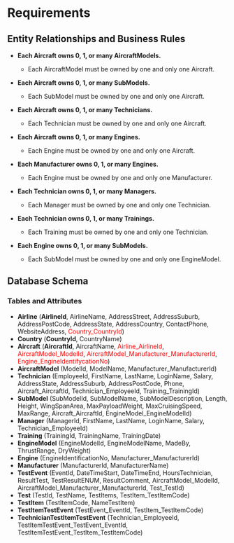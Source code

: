 # **Requirements**

## Entity Relationships and Business Rules

- **Each Aircraft owns 0, 1, or many AircraftModels.**
  - Each AircraftModel must be owned by one and only one Aircraft.

- **Each Aircraft owns 0, 1, or many SubModels.**
  - Each SubModel must be owned by one and only one Aircraft.

- **Each Aircraft owns 0, 1, or many Technicians.**
  - Each Technician must be owned by one and only one Aircraft.

- **Each Aircraft owns 0, 1, or many Engines.**
  - Each Engine must be owned by one and only one Aircraft.

- **Each Manufacturer owns 0, 1, or many Engines.**
  - Each Engine must be owned by one and only one Manufacturer.

- **Each Technician owns 0, 1, or many Managers.**
  - Each Manager must be owned by one and only one Technician.

- **Each Technician owns 0, 1, or many Trainings.**
  - Each Training must be owned by one and only one Technician.

- **Each Engine owns 0, 1, or many SubModels.**
  - Each SubModel must be owned by one and only one EngineModel.

## Database Schema

### **Tables and Attributes**
- **Airline** (**AirlineId**, AirlineName, AddressStreet, AddressSuburb, AddressPostCode, AddressState, AddressCountry, ContactPhone, WebsiteAddress, <span style="color:red">Country_CountryId</span>)
- **Country** (**CountryId**, CountryName)
- **Aircraft** (**AircraftId**, AircraftName, <span style="color:red">Airline_AirlineId</span>, <span style="color:red">AircraftModel_ModelId</span>, <span style="color:red">AircraftModel_Manufacturer_ManufacturerId</span>, <span style="color:red">Engine_EngineIdentifycationNo</span>)
- **AircraftModel** (ModelId, ModelName, Manufacturer_ManufacturerId)
- **Technician** (EmployeeId, FirstName, LastName, LoginName, Salary, AddressState, AddressSuburb, AddressPostCode, Phone, Aircraft_AircraftId, Technician_EmployeeId, Training_TrainingId)
- **SubModel** (SubModelId, SubModelName, SubModelDescription, Length, Height, WingSpanArea, MaxPayloadWeight, MaxCruisingSpeed, MaxRange, Aircraft_AircraftId, EngineModel_EngineModelId)
- **Manager** (ManagerId, FirstName, LastName, LoginName, Salary, Technician_EmployeeId)
- **Training** (TrainingId, TrainingName, TrainingDate)
- **EngineModel** (EngineModelId, EngineModelName, MadeBy, ThrustRange, DryWeight)
- **Engine** (EngineIdentificationNo, Manufacturer_ManufacturerId)
- **Manufacturer** (ManufacturerId, ManufacturerName)
- **TestEvent** (EventId, DateTimeStart, DateTimeEnd, HoursTechnician, ResultTest, TestResultENUM, ResultComment, AircraftModel_ModelId, AircraftModel_Manufacturer_ManufacturerId, Test_TestId)
- **Test** (TestId, TestName, TestItems, TestItem_TestItemCode)
- **TestItem** (TestItemCode, NameTestItem)
- **TestItemTestEvent** (TestEvent_EventId, TestItem_TestItemCode)
- **TechnicianTestItemTestEvent** (Technician_EmployeeId, TestItemTestEvent_TestEvent_EventId, TestItemTestEvent_TestItem_TestItemCode)